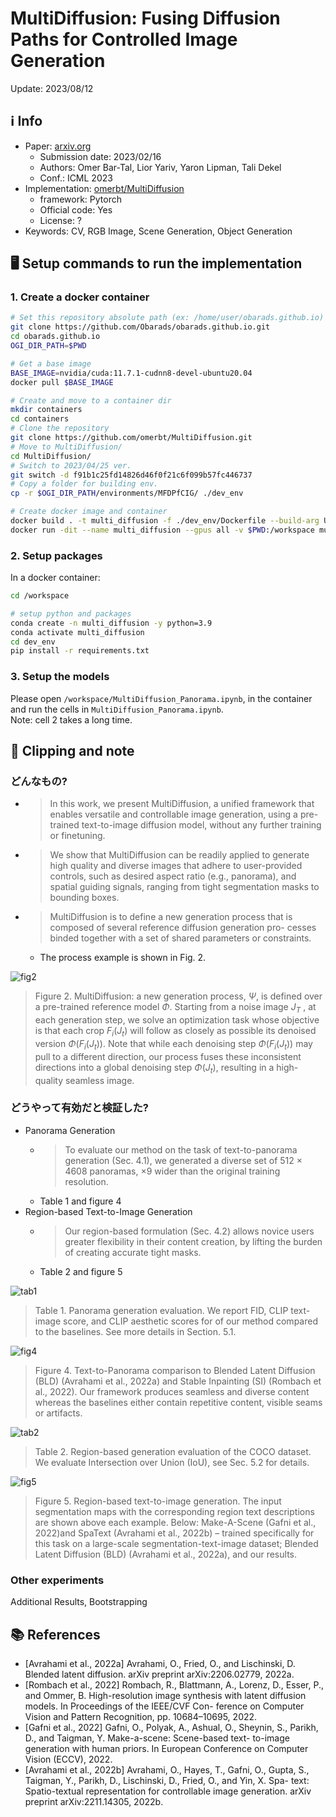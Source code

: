 # MultiDiffusion: Fusing Diffusion Paths for Controlled Image Generation

Update: 2023/08/12

## ℹ️ Info
- Paper: [arxiv.org](https://arxiv.org/abs/2302.08113)
  - Submission date: 2023/02/16
  - Authors: Omer Bar-Tal, Lior Yariv, Yaron Lipman, Tali Dekel
  - Conf.: ICML 2023
- Implementation: [omerbt/MultiDiffusion](https://github.com/omerbt/MultiDiffusion)
  - framework: Pytorch
  - Official code: Yes
  - License: ?
- Keywords: CV, RGB Image, Scene Generation, Object Generation

## 🖥️ Setup commands to run the implementation
### 1. Create a docker container
```bash
# Set this repository absolute path (ex: /home/user/obarads.github.io)
git clone https://github.com/Obarads/obarads.github.io.git
cd obarads.github.io
OGI_DIR_PATH=$PWD

# Get a base image
BASE_IMAGE=nvidia/cuda:11.7.1-cudnn8-devel-ubuntu20.04
docker pull $BASE_IMAGE

# Create and move to a container dir
mkdir containers
cd containers
# Clone the repository
git clone https://github.com/omerbt/MultiDiffusion.git
# Move to MultiDiffusion/
cd MultiDiffusion/
# Switch to 2023/04/25 ver.
git switch -d f91b1c25fd14826d46f0f21c6f099b57fc446737
# Copy a folder for building env.
cp -r $OGI_DIR_PATH/environments/MFDPfCIG/ ./dev_env

# Create docker image and container
docker build . -t multi_diffusion -f ./dev_env/Dockerfile --build-arg UID=$(id -u) --build-arg GID=$(id -g) --build-arg BASE_IMAGE=$BASE_IMAGE
docker run -dit --name multi_diffusion --gpus all -v $PWD:/workspace multi_diffusion
```

### 2. Setup packages
In a docker container:
```bash
cd /workspace

# setup python and packages
conda create -n multi_diffusion -y python=3.9
conda activate multi_diffusion
cd dev_env
pip install -r requirements.txt
```

### 3. Setup the models
Please open `/workspace/MultiDiffusion_Panorama.ipynb`, in the container and run the cells in `MultiDiffusion_Panorama.ipynb`.  
Note: cell 2 takes a long time.

## 📝 Clipping and note
### どんなもの?
- > In this work, we present MultiDiffusion, a unified framework that enables versatile and controllable image generation, using a pre-trained text-to-image diffusion model, without any further training or finetuning.
- >  We show that MultiDiffusion can be readily applied to generate high quality and diverse images that adhere to user-provided controls, such as desired aspect ratio (e.g., panorama), and spatial guiding signals, ranging from tight segmentation masks to bounding boxes.
- > MultiDiffusion is to define a new generation process that is composed of several reference diffusion generation pro- cesses binded together with a set of shared parameters or constraints.
  - The process example is shown in Fig. 2.

![fig2](img/MFDPfCIG/fig2.png)
> Figure 2. MultiDiffusion: a new generation process, $\Psi$, is defined over a pre-trained reference model $\Phi$. Starting from a noise image $J_T$ , at each generation step, we solve an optimization task whose objective is that each crop $F_i (J_t)$ will follow as closely as possible its denoised version $\Phi(F_i(J_t))$. Note that while each denoising step $\Phi(F_i(J_t))$ may pull to a different direction, our process fuses these inconsistent directions into a global denoising step $\Phi(J_t)$, resulting in a high-quality seamless image.

### どうやって有効だと検証した?
- Panorama Generation
  - > To evaluate our method on the task of text-to-panorama generation (Sec. 4.1), we generated a diverse set of 512 × 4608 panoramas, ×9 wider than the original training resolution.
  - Table 1 and figure 4
- Region-based Text-to-Image Generation
  - > Our region-based formulation (Sec. 4.2) allows novice users greater flexibility in their content creation, by lifting the burden of creating accurate tight masks.
  - Table 2 and figure 5

![tab1](img/MFDPfCIG/tab1.png)

> Table 1. Panorama generation evaluation. We report FID, CLIP text-image score, and CLIP aesthetic scores for of our method compared to the baselines. See more details in Section. 5.1.

![fig4](img/MFDPfCIG/fig4.png)

> Figure 4. Text-to-Panorama comparison to Blended Latent Diffusion (BLD) (Avrahami et al., 2022a) and Stable Inpainting (SI) (Rombach et al., 2022). Our framework produces seamless and diverse content whereas the baselines either contain repetitive content, visible seams or artifacts.

![tab2](img/MFDPfCIG/tab2.png)

> Table 2. Region-based generation evaluation of the COCO dataset. We evaluate Intersection over Union (IoU), see Sec. 5.2 for details.

![fig5](img/MFDPfCIG/fig5.png)

> Figure 5. Region-based text-to-image generation. The input segmentation maps with the corresponding region text descriptions are shown above each example.  Below:  Make-A-Scene (Gafni et al., 2022)and SpaText (Avrahami et al., 2022b) – trained specifically for this task on a large-scale segmentation-text-image dataset; Blended Latent Diffusion (BLD) (Avrahami et al., 2022a), and our results.

### Other experiments
Additional Results, Bootstrapping

## 📚 References
- [Avrahami et al., 2022a] Avrahami, O., Fried, O., and Lischinski, D. Blended latent diffusion. arXiv preprint arXiv:2206.02779, 2022a.
- [Rombach et al., 2022] Rombach,  R.,  Blattmann,  A.,  Lorenz,  D.,  Esser,  P.,  and Ommer, B. High-resolution image synthesis with latent diffusion models. In Proceedings of the IEEE/CVF Con- ference on Computer Vision and Pattern Recognition, pp. 10684–10695, 2022.
- [Gafni et al., 2022] Gafni,  O.,  Polyak,  A.,  Ashual,  O.,  Sheynin,  S.,  Parikh, D., and Taigman, Y.  Make-a-scene:  Scene-based text- to-image generation with human priors.   In European Conference on Computer Vision (ECCV), 2022.
- [Avrahami et al., 2022b] Avrahami, O., Hayes, T., Gafni, O., Gupta, S., Taigman, Y., Parikh, D., Lischinski, D., Fried, O., and Yin, X.  Spa- text: Spatio-textual representation for controllable image generation. arXiv preprint arXiv:2211.14305, 2022b.


 